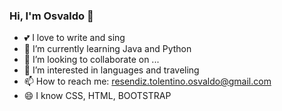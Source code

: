 ### Hi, I'm Osvaldo 👋

- 💕 I love to write and sing
- 🌱 I’m currently learning Java and Python
- 👯 I’m looking to collaborate on ...
- 🤔 I’m interested in languages and traveling
- 📫 How to reach me: resendiz.tolentino.osvaldo@gmail.com
- 😄 I know CSS, HTML, BOOTSTRAP

<!--
**OsvaldoReTo/OsvaldoReTo** is a ✨ _special_ ✨ repository because its `README.md` (this file) appears on your GitHub profile.

Here are some ideas to get you started:

- 🔭 I’m currently working on ...
- 🌱 I’m currently learning ...
- 👯 I’m looking to collaborate on ...
- 🤔 I’m looking for help with ...
- 💬 Ask me about ...
- 📫 How to reach me: ...
- 😄 Pronouns: ...
- ⚡ Fun fact: ...
-->
